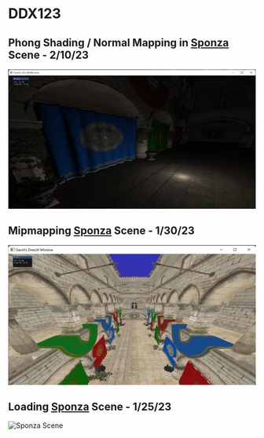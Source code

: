 # DDX123

## Phong Shading / Normal Mapping in [Sponza](https://github.com/KhronosGroup/glTF-Sample-Models/tree/master/2.0/Sponza) Scene - 2/10/23 

![Mipmapping with Sponza Scene](pics/phong_sponza.png)

## Mipmapping [Sponza](https://github.com/KhronosGroup/glTF-Sample-Models/tree/master/2.0/Sponza) Scene - 1/30/23 

![Mipmapping with Sponza Scene](pics/mipmapped_sponza.png)

## Loading [Sponza](https://github.com/KhronosGroup/glTF-Sample-Models/tree/master/2.0/Sponza) Scene - 1/25/23 

![Sponza Scene](pics/loading_sponza.png)
